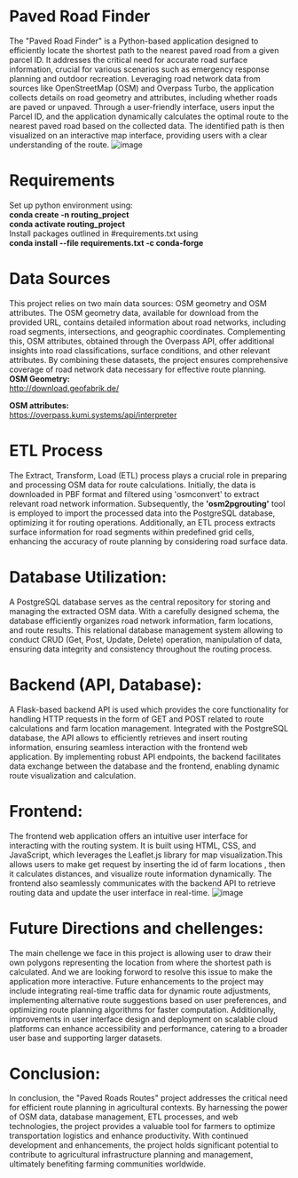 # Paved Road Finder
The "Paved Road Finder" is a Python-based application designed to efficiently locate the shortest path to the nearest paved road from a given parcel ID. It addresses the critical need for accurate road surface information, crucial for various scenarios such as emergency response planning and outdoor recreation. Leveraging road network data from sources like OpenStreetMap (OSM) and Overpass Turbo, the application collects details on road geometry and attributes, including whether roads are paved or unpaved. 
Through a user-friendly interface, users input the Parcel ID, and the application dynamically calculates the optimal route to the nearest paved road based on the collected data. The identified path is then visualized on an interactive map interface, providing users with a clear understanding of the route. 
![image](https://github.com/prog-proj-novaims/Shortest-Path-to-the-Closest-Paved-Road-in-Rural-Area-/assets/158604785/f8ada662-0fec-48ff-9383-c440fdf7e922)
# Requirements
Set up python environment using:  
**conda create -n routing_project**  
**conda activate routing_project**  
Install packages outlined in #requirements.txt using   
**conda install --file requirements.txt -c conda-forge**
# Data Sources
This project relies on two main data sources: OSM geometry and OSM attributes. The OSM geometry data, available for download from the provided URL, contains detailed information about road networks, including road segments, intersections, and geographic coordinates. Complementing this, OSM attributes, obtained through the Overpass API, offer additional insights into road classifications, surface conditions, and other relevant attributes. By combining these datasets, the project ensures comprehensive coverage of road network data necessary for effective route planning.  
**OSM Geometry:**  
    http://download.geofabrik.de/  

**OSM attributes:**   
   https://overpass.kumi.systems/api/interpreter
# ETL Process
The Extract, Transform, Load (ETL) process plays a crucial role in preparing and processing OSM data for route calculations. Initially, the data is downloaded in PBF format and filtered using 'osmconvert' to extract relevant road network information. Subsequently, the **'osm2pgrouting'** tool is employed to import the processed data into the PostgreSQL database, optimizing it for routing operations. Additionally, an ETL process extracts surface information for road segments within predefined grid cells, enhancing the accuracy of route planning by considering road surface data.
# Database Utilization:
A PostgreSQL database serves as the central repository for storing and managing the extracted OSM data. With a carefully designed schema, the database efficiently organizes road network information, farm locations, and route results. This relational database management system allowing to conduct CRUD (Get, Post, Update, Delete) operation, manipulation of data, ensuring data integrity and consistency throughout the routing process.
# Backend (API, Database):
A Flask-based backend API is used which provides the core functionality for handling HTTP requests in the form of GET and POST related to route calculations and farm location management. Integrated with the PostgreSQL database, the API allows to efficiently retrieves and insert routing information, ensuring seamless interaction with the frontend web application. By implementing robust API endpoints, the backend facilitates data exchange between the database and the frontend, enabling dynamic route visualization and calculation.
# Frontend:
The frontend web application offers an intuitive user interface for interacting with the routing system. It is built using HTML, CSS, and JavaScript, which leverages the Leaflet.js library for map visualization.This allows users to make get request by inserting the id of farm locations , then it calculates distances, and visualize route information dynamically. The frontend also seamlessly communicates with the backend API to retrieve routing data and update the user interface in real-time.
![image](https://github.com/prog-proj-novaims/Shortest-Path-to-the-Closest-Paved-Road-in-Rural-Area-/assets/158604785/7542db2d-bcfc-4b9f-9b86-b11c9a0b61e0)

# Future Directions and chellenges:
The main chellenge we face in this project is allowing user to draw their own polygons representing the location from where the shortest path is calculated. And we are looking forword to resolve this issue to make the application more interactive.
Future enhancements to the project may include integrating real-time traffic data for dynamic route adjustments, implementing alternative route suggestions based on user preferences, and optimizing route planning algorithms for faster computation. Additionally, improvements in user interface design and deployment on scalable cloud platforms can enhance accessibility and performance, catering to a broader user base and supporting larger datasets.
# Conclusion:
In conclusion, the "Paved Roads Routes" project addresses the critical need for efficient route planning in agricultural contexts. By harnessing the power of OSM data, database management, ETL processes, and web technologies, the project provides a valuable tool for farmers to optimize transportation logistics and enhance productivity. With continued development and enhancements, the project holds significant potential to contribute to agricultural infrastructure planning and management, ultimately benefiting farming communities worldwide.
